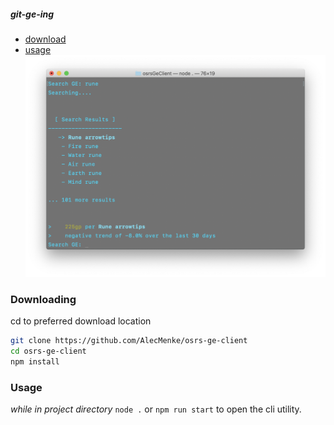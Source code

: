 
##### git-ge-ing
 - [download](#downloading)
 - [usage](#usage)
![picture](git-ge-ing.png)
### Downloading

cd to preferred download location
```sh
git clone https://github.com/AlecMenke/osrs-ge-client
cd osrs-ge-client
npm install
```

### Usage
*while in project directory*
```node .``` or ```npm run start``` to open the cli utility.

